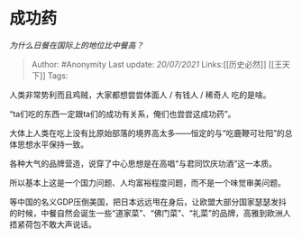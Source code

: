 # 成功药
*为什么日餐在国际上的地位比中餐高？*

> Author: #Anonymity 
> Last update: *20/07/2021* 
> Links:[[历史必然]] [[王天下]]
> Tags:   

人类非常势利而且鸡贼，大家都想尝尝体面人 / 有钱人 / 稀奇人 吃的是啥。

“ta们吃的东西一定跟ta们的成功有关系，俺们也尝尝这成功药”。

大体上人类在吃上没有比原始部落的境界高太多——恒定的与“吃鹿鞭可壮阳”的总体思想水平保持一致。

各种大气的品牌营造，说穿了中心思想是在高唱“与君同饮庆功酒”这一本质。

  

所以基本上这是一个国力问题、人均富裕程度问题，而不是一个味觉审美问题。

等中国的名义GDP压倒美国，把日本远远甩在身后，让欧盟大部分国家瑟瑟发抖的时候，中餐自然会诞生一些“道家菜”、“佛门菜”、“礼菜”的品牌，高雅到欧洲人捂紧荷包不敢大声说话。

  
  